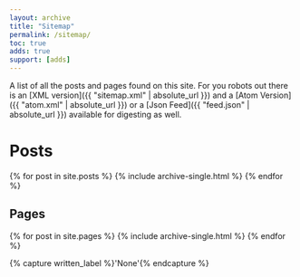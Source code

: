 ```yaml
---
layout: archive
title: "Sitemap"
permalink: /sitemap/
toc: true
adds: true
support: [adds]
---
```


A list of all the posts and pages found on this site. For you robots out there is an [XML version]({{ "sitemap.xml" | absolute_url }}) and a [Atom Version]({{ "atom.xml" | absolute_url }}) or a [Json Feed]({{ "feed.json" | absolute_url }}) available for digesting as well.

# Posts

{% for post in site.posts %}
  {% include archive-single.html %}
{% endfor %}

## Pages

{% for post in site.pages %}
  {% include archive-single.html %}
{% endfor %}

{% capture written_label %}'None'{% endcapture %}